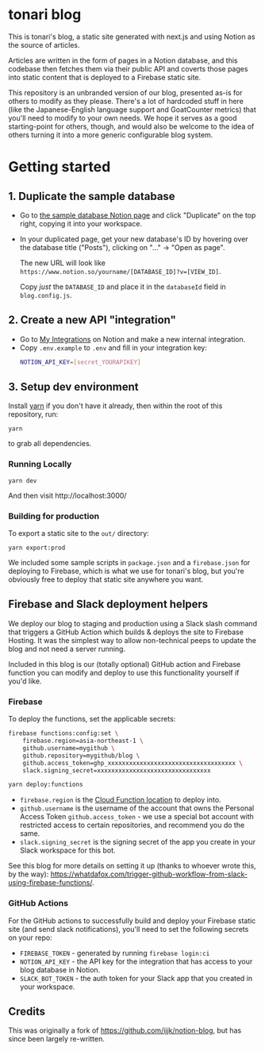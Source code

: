 # tonari blog

This is tonari's blog, a static site generated with next.js and using Notion as the source of articles.

Articles are written in the form of pages in a Notion database, and this codebase then fetches them via their public API and coverts those pages into static content that is deployed to a Firebase static site.

This repository is an unbranded version of our blog, presented as-is for others to modify as they please. There's a lot of hardcoded stuff in here (like the Japanese-English language support and GoatCounter metrics) that you'll need to modify to your own needs. We hope it serves as a good starting-point for others, though, and would also be welcome to the idea of others turning it into a more generic configurable blog system.

# Getting started

## 1. Duplicate the sample database

* Go to [the sample database Notion page](https://jakebot.notion.site/jakebot/Blog-Example-92b8d335abda424eb5baf96e4a5208a4) and click "Duplicate" on the top right, copying it into your workspace.
* In your duplicated page, get your new database's ID by hovering over the database title ("Posts"), clicking on "..." -> "Open as page".

    The new URL will look like `https://www.notion.so/yourname/[DATABASE_ID]?v=[VIEW_ID]`.

    Copy *just* the `DATABASE_ID` and place it in the `databaseId` field in `blog.config.js`.

## 2. Create a new API "integration"

* Go to [My Integrations](https://www.notion.so/my-integrations) on Notion and make a new internal integration.
* Copy `.env.example` to `.env` and fill in your integration key:
    ```bash
    NOTION_API_KEY=[secret_YOURAPIKEY]
    ```

## 3. Setup dev environment

Install [yarn](https://yarnpkg.com/) if you don't have it already, then within the root of this repository, run:
```
yarn
```
to grab all dependencies.

### Running Locally

```
yarn dev
```

And then visit http://localhost:3000/

### Building for production

To export a static site to the `out/` directory:
```
yarn export:prod
```

We included some sample scripts in `package.json` and a `firebase.json` for deploying to Firebase, which is what we use for tonari's blog, but you're obviously free to deploy that static site anywhere you want.

## Firebase and Slack deployment helpers

We deploy our blog to staging and production using a Slack slash command that triggers a GitHub Action which builds & deploys the site to Firebase Hosting. It was the simplest way to allow non-technical peeps to update the blog and not need a server running.

Included in this blog is our (totally optional) GitHub action and Firebase function you can modify and deploy to use this functionality yourself if you'd like.

### Firebase
To deploy the functions, set the applicable secrets:

```bash
firebase functions:config:set \
    firebase.region=asia-northeast-1 \
    github.username=mygithub \
    github.repository=mygithub/blog \
    github.access_token=ghp_xxxxxxxxxxxxxxxxxxxxxxxxxxxxxxxxxxxx \
    slack.signing_secret=xxxxxxxxxxxxxxxxxxxxxxxxxxxxxxxx

yarn deploy:functions
```

* `firebase.region` is the [Cloud Function location](https://firebase.google.com/docs/functions/locations) to deploy into.
* `github.username` is the username of the account that owns the Personal Access Token `github.access_token` - we use a special bot account with restricted access to certain repositories, and recommend you do the same.
* `slack.signing_secret` is the signing secret of the app you create in your Slack workspace for this bot.

See this blog for more details on setting it up (thanks to whoever wrote this, by the way): https://whatdafox.com/trigger-github-workflow-from-slack-using-firebase-functions/.

### GitHub Actions

For the GitHub actions to successfully build and deploy your Firebase static site (and send slack notifications), you'll need to set the following secrets on your repo:

* `FIREBASE_TOKEN` - generated by running `firebase login:ci`
* `NOTION_API_KEY` - the API key for the integration that has access to your blog database in Notion.
* `SLACK_BOT_TOKEN` - the auth token for your Slack app that you created in your workspace.

## Credits

This was originally a fork of https://github.com/ijjk/notion-blog, but has since been largely re-written.
